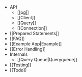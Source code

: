 * API
    * [[pg]]
    * [[Client]]
    * [[Query]]
    * [[Connection]]
* [[Prepared Statements]]
* [[FAQ]]
* [[Example App|Example]]
* [[Error Handling]]
* Internals
  * [[Query Queue|Queryqueue]]
* [[Testing]]
* [[Todo]]